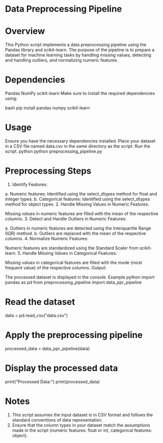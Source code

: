 # Data Preprocessing Pipeline
# Overview
This Python script implements a data preprocessing pipeline using the Pandas library and scikit-learn. The purpose of the pipeline is to prepare a dataset for machine learning tasks by handling missing values, detecting and handling outliers, and normalizing numeric features.

# Dependencies
Pandas
NumPy
scikit-learn
Make sure to install the required dependencies using:

bash
pip install pandas numpy scikit-learn

# Usage
Ensure you have the necessary dependencies installed.
Place your dataset in a CSV file named data.csv in the same directory as the script.
Run the script.
python
python preprocessing_pipeline.py
# Preprocessing Steps
1. Identify Features:

a. Numeric features: Identified using the select_dtypes method for float and integer types.
b. Categorical features: Identified using the select_dtypes method for object types.
2. Handle Missing Values in Numeric Features:

Missing values in numeric features are filled with the mean of the respective columns.
3. Detect and Handle Outliers in Numeric Features:

a. Outliers in numeric features are detected using the Interquartile Range (IQR) method.
b. Outliers are replaced with the mean of the respective columns.
4. Normalize Numeric Features:

Numeric features are standardized using the Standard Scaler from scikit-learn.
5. Handle Missing Values in Categorical Features:

Missing values in categorical features are filled with the mode (most frequent value) of the respective columns.
Output:

The processed dataset is displayed in the console.
Example
python
import pandas as pd
from preprocessing_pipeline import data_ppr_pipeline

# Read the dataset
data = pd.read_csv("data.csv")

# Apply the preprocessing pipeline
processed_data = data_ppr_pipeline(data)

# Display the processed data
print("Processed Data:")
print(processed_data)
# Notes
1. This script assumes the input dataset is in CSV format and follows the standard conventions of data representation.
2. Ensure that the column types in your dataset match the assumptions made in the script (numeric features: float or int, categorical features: object).






